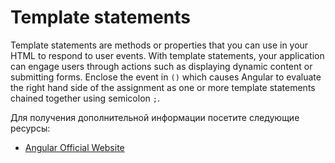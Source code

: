 # Template statements

Template statements are methods or properties that you can use in your HTML to respond to user events. With template statements, your application can engage users through actions such as displaying dynamic content or submitting forms. Enclose the event in `()` which causes Angular to evaluate the right hand side of the assignment as one or more template statements chained together using semicolon `;`.

Для получения дополнительной информации посетите следующие ресурсы:

- [Angular Official Website](https://angular.io/guide/template-statements)
